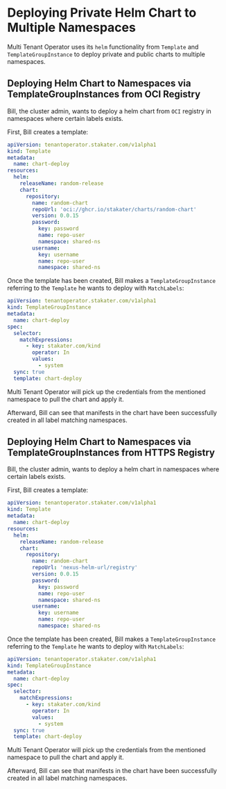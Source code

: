 # Deploying Private Helm Chart to Multiple Namespaces

Multi Tenant Operator uses its `helm` functionality from `Template` and `TemplateGroupInstance` to deploy private and public charts to multiple namespaces.

## Deploying Helm Chart to Namespaces via TemplateGroupInstances from OCI Registry

Bill, the cluster admin, wants to deploy a helm chart from `OCI` registry in namespaces where certain labels exists.

First, Bill creates a template:

```yaml
apiVersion: tenantoperator.stakater.com/v1alpha1
kind: Template
metadata:
  name: chart-deploy
resources:
  helm:
    releaseName: random-release
    chart:
      repository:
        name: random-chart
        repoUrl: 'oci://ghcr.io/stakater/charts/random-chart'
        version: 0.0.15
        password:
          key: password
          name: repo-user
          namespace: shared-ns
        username:
          key: username
          name: repo-user
          namespace: shared-ns
```

Once the template has been created, Bill makes a `TemplateGroupInstance` referring to the `Template` he wants to deploy with `MatchLabels`:

```yaml
apiVersion: tenantoperator.stakater.com/v1alpha1
kind: TemplateGroupInstance
metadata:
  name: chart-deploy
spec:
  selector:
    matchExpressions:
      - key: stakater.com/kind
        operator: In
        values:
          - system
  sync: true
  template: chart-deploy
```

Multi Tenant Operator will pick up the credentials from the mentioned namespace to pull the chart and apply it.

Afterward, Bill can see that manifests in the chart have been successfully created in all label matching namespaces.

## Deploying Helm Chart to Namespaces via TemplateGroupInstances from HTTPS Registry

Bill, the cluster admin, wants to deploy a helm chart in namespaces where certain labels exists.

First, Bill creates a template:

```yaml
apiVersion: tenantoperator.stakater.com/v1alpha1
kind: Template
metadata:
  name: chart-deploy
resources:
  helm:
    releaseName: random-release
    chart:
      repository:
        name: random-chart
        repoUrl: 'nexus-helm-url/registry'
        version: 0.0.15
        password:
          key: password
          name: repo-user
          namespace: shared-ns
        username:
          key: username
          name: repo-user
          namespace: shared-ns
```

Once the template has been created, Bill makes a `TemplateGroupInstance` referring to the `Template` he wants to deploy with `MatchLabels`:

```yaml
apiVersion: tenantoperator.stakater.com/v1alpha1
kind: TemplateGroupInstance
metadata:
  name: chart-deploy
spec:
  selector:
    matchExpressions:
      - key: stakater.com/kind
        operator: In
        values:
          - system
  sync: true
  template: chart-deploy
```

Multi Tenant Operator will pick up the credentials from the mentioned namespace to pull the chart and apply it.

Afterward, Bill can see that manifests in the chart have been successfully created in all label matching namespaces.

